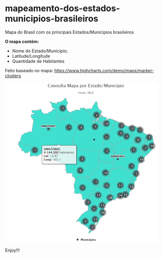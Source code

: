 # mapeamento-dos-estados-municipios-brasileiros

Mapa do Brasil com os principais Estados/Municipios brasileiros

<b>O mapa contém:</b>
- Nome do Estado/Munícipio;
- Latitude/Longitude
- Quantidade de Habitantes

Feito baseado no mapa: https://www.highcharts.com/demo/maps/marker-clusters



<img src="sample.PNG">

Enjoy!!! 
